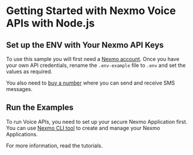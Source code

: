# Getting Started with Nexmo Voice APIs with Node.js

## Set up the ENV with Your Nexmo API Keys

To use this sample you will first need a [Nexmo account](https://dashboard.nexmo.com/sign-up). Once you have your own API credentials, rename
the `.env-example` file to `.env` and set the values as required.

You also need to [buy a number](https://dashboard.nexmo.com/buy-numbers) where you can send and receive SMS messages.

## Run the Examples

To run Voice APIs, you need to set up your secure Nexmo Application first. You can use [Nexmo CLI tool](https://github.com/Nexmo/nexmo-cli) to create and manage your Nexmo Applications.

For more information, read the tutorials.

